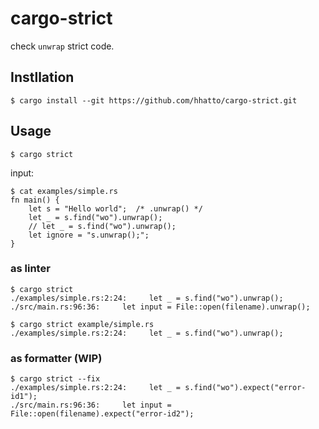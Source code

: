 # cargo-strict

check `unwrap` strict code.

## Instllation

```
$ cargo install --git https://github.com/hhatto/cargo-strict.git
```

## Usage

```
$ cargo strict
```

input:
```
$ cat examples/simple.rs
fn main() {
    let s = "Hello world";  /* .unwrap() */
    let _ = s.find("wo").unwrap();
    // let _ = s.find("wo").unwrap();
    let ignore = "s.unwrap();";
}
```

### as linter
```
$ cargo strict
./examples/simple.rs:2:24:     let _ = s.find("wo").unwrap();
./src/main.rs:96:36:     let input = File::open(filename).unwrap();
```

```
$ cargo strict example/simple.rs
./examples/simple.rs:2:24:     let _ = s.find("wo").unwrap();
```

### as formatter (WIP)
```
$ cargo strict --fix
./examples/simple.rs:2:24:     let _ = s.find("wo").expect("error-id1");
./src/main.rs:96:36:     let input = File::open(filename).expect("error-id2");
```

